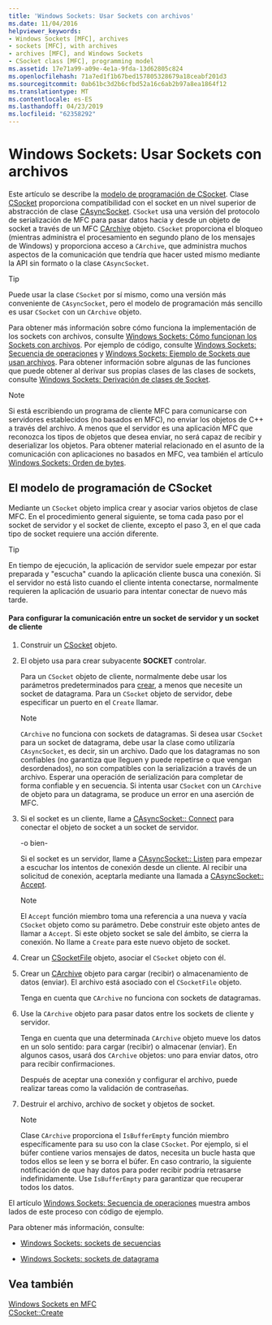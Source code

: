 ```yaml
---
title: 'Windows Sockets: Usar Sockets con archivos'
ms.date: 11/04/2016
helpviewer_keywords:
- Windows Sockets [MFC], archives
- sockets [MFC], with archives
- archives [MFC], and Windows Sockets
- CSocket class [MFC], programming model
ms.assetid: 17e71a99-a09e-4e1a-9fda-13d62805c824
ms.openlocfilehash: 71a7ed1f1b67bed157805328679a18ceabf201d3
ms.sourcegitcommit: 0ab61bc3d2b6cfbd52a16c6ab2b97a8ea1864f12
ms.translationtype: MT
ms.contentlocale: es-ES
ms.lasthandoff: 04/23/2019
ms.locfileid: "62358292"
---
```

# <a name="windows-sockets-using-sockets-with-archives"></a>Windows Sockets: Usar Sockets con archivos

Este artículo se describe la [modelo de programación de CSocket](#_core_the_csocket_programming_model). Clase [CSocket](../mfc/reference/csocket-class.md) proporciona compatibilidad con el socket en un nivel superior de abstracción de clase [CAsyncSocket](../mfc/reference/casyncsocket-class.md). `CSocket` usa una versión del protocolo de serialización de MFC para pasar datos hacia y desde un objeto de socket a través de un MFC [CArchive](../mfc/reference/carchive-class.md) objeto. `CSocket` proporciona el bloqueo (mientras administra el procesamiento en segundo plano de los mensajes de Windows) y proporciona acceso a `CArchive`, que administra muchos aspectos de la comunicación que tendría que hacer usted mismo mediante la API sin formato o la clase `CAsyncSocket`.

> [!TIP]
>  Puede usar la clase `CSocket` por sí mismo, como una versión más conveniente de `CAsyncSocket`, pero el modelo de programación más sencillo es usar `CSocket` con un `CArchive` objeto.

Para obtener más información sobre cómo funciona la implementación de los sockets con archivos, consulte [Windows Sockets: Cómo funcionan los Sockets con archivos](../mfc/windows-sockets-how-sockets-with-archives-work.md). Por ejemplo de código, consulte [Windows Sockets: Secuencia de operaciones](../mfc/windows-sockets-sequence-of-operations.md) y [Windows Sockets: Ejemplo de Sockets que usan archivos](../mfc/windows-sockets-example-of-sockets-using-archives.md). Para obtener información sobre algunas de las funciones que puede obtener al derivar sus propias clases de las clases de sockets, consulte [Windows Sockets: Derivación de clases de Socket](../mfc/windows-sockets-deriving-from-socket-classes.md).

> [!NOTE]
>  Si está escribiendo un programa de cliente MFC para comunicarse con servidores establecidos (no basados en MFC), no enviar los objetos de C++ a través del archivo. A menos que el servidor es una aplicación MFC que reconozca los tipos de objetos que desea enviar, no será capaz de recibir y deserializar los objetos. Para obtener material relacionado en el asunto de la comunicación con aplicaciones no basados en MFC, vea también el artículo [Windows Sockets: Orden de bytes](../mfc/windows-sockets-byte-ordering.md).

##  <a name="_core_the_csocket_programming_model"></a> El modelo de programación de CSocket

Mediante un `CSocket` objeto implica crear y asociar varios objetos de clase MFC. En el procedimiento general siguiente, se toma cada paso por el socket de servidor y el socket de cliente, excepto el paso 3, en el que cada tipo de socket requiere una acción diferente.

> [!TIP]
>  En tiempo de ejecución, la aplicación de servidor suele empezar por estar preparada y "escucha" cuando la aplicación cliente busca una conexión. Si el servidor no está listo cuando el cliente intenta conectarse, normalmente requieren la aplicación de usuario para intentar conectar de nuevo más tarde.

#### <a name="to-set-up-communication-between-a-server-socket-and-a-client-socket"></a>Para configurar la comunicación entre un socket de servidor y un socket de cliente

1. Construir un [CSocket](../mfc/reference/csocket-class.md) objeto.

1. El objeto usa para crear subyacente **SOCKET** controlar.

   Para un `CSocket` objeto de cliente, normalmente debe usar los parámetros predeterminados para [crear](../mfc/reference/casyncsocket-class.md#create), a menos que necesite un socket de datagrama. Para un `CSocket` objeto de servidor, debe especificar un puerto en el `Create` llamar.

    > [!NOTE]
    >  `CArchive` no funciona con sockets de datagramas. Si desea usar `CSocket` para un socket de datagrama, debe usar la clase como utilizaría `CAsyncSocket`, es decir, sin un archivo. Dado que los datagramas no son confiables (no garantiza que lleguen y puede repetirse o que vengan desordenados), no son compatibles con la serialización a través de un archivo. Esperar una operación de serialización para completar de forma confiable y en secuencia. Si intenta usar `CSocket` con un `CArchive` de objeto para un datagrama, se produce un error en una aserción de MFC.

1. Si el socket es un cliente, llame a [CAsyncSocket:: Connect](../mfc/reference/casyncsocket-class.md#connect) para conectar el objeto de socket a un socket de servidor.

     -o bien-

   Si el socket es un servidor, llame a [CAsyncSocket:: Listen](../mfc/reference/casyncsocket-class.md#listen) para empezar a escuchar los intentos de conexión desde un cliente. Al recibir una solicitud de conexión, aceptarla mediante una llamada a [CAsyncSocket:: Accept](../mfc/reference/casyncsocket-class.md#accept).

    > [!NOTE]
    >  El `Accept` función miembro toma una referencia a una nueva y vacía `CSocket` objeto como su parámetro. Debe construir este objeto antes de llamar a `Accept`. Si este objeto socket se sale del ámbito, se cierra la conexión. No llame a `Create` para este nuevo objeto de socket.

1. Crear un [CSocketFile](../mfc/reference/csocketfile-class.md) objeto, asociar el `CSocket` objeto con él.

1. Crear un [CArchive](../mfc/reference/carchive-class.md) objeto para cargar (recibir) o almacenamiento de datos (enviar). El archivo está asociado con el `CSocketFile` objeto.

   Tenga en cuenta que `CArchive` no funciona con sockets de datagramas.

1. Use la `CArchive` objeto para pasar datos entre los sockets de cliente y servidor.

   Tenga en cuenta que una determinada `CArchive` objeto mueve los datos en un solo sentido: para cargar (recibir) o almacenar (enviar). En algunos casos, usará dos `CArchive` objetos: uno para enviar datos, otro para recibir confirmaciones.

   Después de aceptar una conexión y configurar el archivo, puede realizar tareas como la validación de contraseñas.

1. Destruir el archivo, archivo de socket y objetos de socket.

    > [!NOTE]
    >  Clase `CArchive` proporciona el `IsBufferEmpty` función miembro específicamente para su uso con la clase `CSocket`. Por ejemplo, si el búfer contiene varios mensajes de datos, necesita un bucle hasta que todos ellos se leen y se borra el búfer. En caso contrario, la siguiente notificación de que hay datos para poder recibir podría retrasarse indefinidamente. Use `IsBufferEmpty` para garantizar que recuperar todos los datos.

El artículo [Windows Sockets: Secuencia de operaciones](../mfc/windows-sockets-sequence-of-operations.md) muestra ambos lados de este proceso con código de ejemplo.

Para obtener más información, consulte:

- [Windows Sockets: sockets de secuencias](../mfc/windows-sockets-stream-sockets.md)

- [Windows Sockets: sockets de datagrama](../mfc/windows-sockets-datagram-sockets.md)

## <a name="see-also"></a>Vea también

[Windows Sockets en MFC](../mfc/windows-sockets-in-mfc.md)<br/>
[CSocket::Create](../mfc/reference/csocket-class.md#create)

